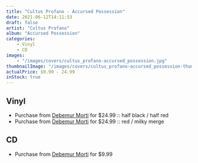 ```yaml
---
title: "Cultus Profano - Accursed Possession"
date: 2021-06-12T14:11:53
draft: false
artist: "Cultus Profano"
album: "Accursed Possession"
categories:
    - Vinyl
    - CD
images:
    - "/images/covers/cultus_profano-accursed_possession.jpg"
thumbnailImage: "/images/covers/cultus_profano-accursed_possession-thumb.jpg"
actualPrice: $9.99 - 24.99
inStock: true
---
```


## Vinyl
* Purchase from [Debemur Morti](https://debemurmorti.aisamerch.com/item/98663) for $24.99 :: half black / half red
* Purchase from [Debemur Morti](https://debemurmorti.aisamerch.com/item/98665) for $24.99 :: red / milky merge
## CD
* Purchase from [Debemur Morti](https://debemurmorti.aisamerch.com/item/91567) for $9.99
